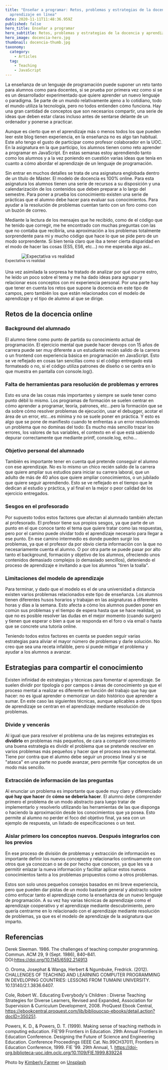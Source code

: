 ```yaml
---
title: "Enseñar a programar: Retos, problemas y estrategias de la docencia y
  aprendizaje en línea"
date: 2020-11-11T11:48:36.959Z
published: false
hero_title: Enseñar a programar
hero_subtitle: Retos, problemas y estrategias de la docencia y aprendizaje en línea
hero_image: docencia-hero.jpg
thumbnail: docencia-thumb.jpg
taxonomy:
  category:
    - Articles
  tag:
    - Teaching
    - JavaScript
---
```

La enseñanza de un lenguaje de programación puede suponer un reto tanto para alumnos como para docentes, si se prueba por primera vez como si se es un desarrollador experimentado que quiere aprender un nuevo lenguaje o paradigma. Se parte de un mundo relativamente ajeno a lo cotidiano, todo el mundo utiliza la tecnología, pero no todos entienden cómo funciona. Hay una gran cantidad de conceptos que son necesarios compartir, una serie de ideas que deben estar claras incluso antes de sentarse delante de un ordenador y ponerse a practicar.

Aunque es cierto que en el aprendizaje más o menos todos los que pueden leer este blog tienen experiencia, en la enseñanza no es algo tan habitual. Este año tengo el gusto de participar como profesor colaborador en la UOC. En la asignatura en la que participo, los alumnos tienen como reto aprender a programar en JavaScript. En estas semanas estoy aprendiendo tanto como los alumnos y a la vez poniendo en cuestión varias ideas que tenía en cuanto a cómo abordar el aprendizaje de un lenguaje de programación.

Sin entrar en muchos detalles se trata de una asignatura englobada dentro de un título de Máster. El modelo de docencia es 100% online. Para esta asignatura los alumnos tienen una serie de recursos a su disposición y una calendarización de los contenidos que deben preparar a lo largo del semestre. Para poner a prueba los conocimiento existen una serie de prácticas que el alumno debe hacer para evaluar sus conocimientos. Para ayudar a la resolución de problemas cuentan tanto con un foro como con un buzón de correo.

Mediante la lectura de los mensajes que he recibido, como de el código que he tenido que corregir, me he encontrado con muchas preguntas con las que no contaba que recibiría, una aproximación a los problemas totalmente sorprendente para mi y mucho código que hace lo que se pide pero de un modo sorprendente. Si bien tenía claro que iba a tener cierta disparidad en el modo de hacer las cosas (ES5, ES6, etc...) no me esperaba algo así...

<div style="margin: 0 auto; max-width: 400px;">

![Expectativa vs realidad](teaching-idea.jpg)

</div>

<div class="text-center" style="margin: -15px 0 20px;">
  <small>Expectativa vs realidad</small>
</div>

Una vez asimilada la sorpresa he tratado de analizar por qué ocurre estro, he leído un poco sobre el tema y me ha dado ideas para agrupar y relacionar esos conceptos con mi experiencia personal. Por una parte hay que tener en cuenta los retos que supone la docencia en este tipo de campos, pero también los que están relacionados con el modelo de aprendizaje y el tipo de alumno al que se dirige.

## Retos de la docencia online

### Background del alumnado

El alumno tiene como punto de partida su conocimiento actual de programación. El ejercicio mental que puede hacer devops con 15 años de carrera puede ser muy diferente a un estudiante recién salido de la carrera o un frontend con experiencia básica en programación en JavaScript. Esto se ve reflejado en cosas tan sencillas como si el código entregado está formateado o no, si el código utiliza patrones de diseño o se centra en lo que muestra en pantalla con console.log().

### Falta de herramientas para resolución de problemas y errores

Esto es una de las cosas más importantes y siempre se suele tener como punto débil lo mismo. Los programas de formación se suelen centrar en cómo aprender a programar, teoría, patrones, etc...pero la formación que se da sobre cómo resolver problemas de ejecución, usar el debugger, acotar el área de un error, etc...es mínima y no se suele poner en práctica. Y esto es algo que se pone de manifiesto cuando te enfrentas a un error resolviendo un problema que no dominas del todo: Es mucho más sencillo trazar los errores, los valores de tus variables, el contexto en el que está sabiendo depurar correctamente que mediante printf, console.log, echo...

### Objetivo personal del alumnado

También es importante tener en cuenta qué pretende conseguir el alumno con ese aprendizaje. No es lo mismo un chico recién salido de la carrera que quiere ampliar sus estudios para iniciar su carrera laboral, que un adulto de más de 40 años que quiere ampliar conocimientos, o un jubilado que quiere seguir aprendiendo. Esto se ve reflejado en el tiempo que le dedican al estudio y práctica, y al final en la mejor o peor calidad de los ejercicio entregados.

### Sesgos en el profesorado

Por supuesto todos estos factores que afectan al alumnado también afectan al profesorado. El profesor tiene sus propios sesgos, ya que parte de un punto en el que conoce tanto el tema que quiere tratar como las respuestas, pero por el camino puede olvidar todo el aprendizaje necesario para llegar a ese punto. En ese camino intermedio es donde pueden surgir los problemas, ya que el profesor da por obvio cierta información con la que no necesariamente cuenta el alumno. O por otra parte se puede pasar por alto tanto el background, formación y objetivo de los alumnos, ofreciendo unos contenidos demasiado complejos (o demasiado sencillos), deteniendo el proceso de aprendizaje e invitando a que los alumnos "tiren la toalla".

### Limitaciones del modelo de aprendizaje

Para terminar, y dado que el modelo es el de una universidad a distancia existen varios problemas relacionados este tipo de enseñanza. Los alumnos tienen diferentes husos horarios y trabajan en las asignaturas a diferentes horas y días a la semana. Esto afecta a cómo los alumnos pueden poner en común sus problemas y el tiempo de espera hasta que se hace realidad, ya que no es posible resolver las dudas en el mejor momento (cuando surgen) y tienen que esperar o bien a que se responda en el foro o vía email o hasta que se concrete una tutoría online.

Teniendo todos estos factores en cuenta se pueden seguir varias estrategias para aliviar el mayor número de problemas y darle solución. No creo que sea una receta infalible, pero sí puede mitigar el problema y ayudar a los alumnos a avanzar.

## Estrategias para compartir el conocimiento

Existen infinidad de estrategias y técnicas para fomentar el aprendizaje. Se suelen dividir por tipología o por campos o áreas de conocimiento ya que el proceso mental a realizar es diferente en función del trabajo que hay que hacer: no es igual aprender o memorizar un dato histórico que aprender a sumar. En este caso las siguientes técnicas, aunque aplicables a otros tipos de aprendizaje se centran en el aprendizaje mediante resolución de problemas.

### Divide y vencerás

Al igual que para resolver el problema una de las mejores estrategias es **dividirlo** en problemas más pequeños, de cara a compartir conocimiento una buena estrategia es dividir el problema que se pretende resolver en varios problemas más pequeños y hacer que el proceso sea incremental. Tiene por contra que el alumno debe seguir un proceso lineal y si se "atasca" en una parte no puede avanzar, pero permite fijar conceptos de un modo más sencillo.

### Extracción de información de las preguntas

Al enunciar un problema es importante que quede muy claro y diferenciado **qué hay que hacer** de **cómo se debería hacer**. El alumno debe comprender primero el problema de un modo abstracto para luego tratar de implementarlo y resolverlo utilizando las herramientas de las que disponga o haciendo la aproximación desde los conocimientos que ya posea. Esto permite al alumno no perder el foco del objetivo final, ya sea con un ejemplo de respuesta, un listado de especificaciones o un test.

### Aislar primero los conceptos nuevos. Después integrarlos con los previos

En ese proceso de división de problemas y extracción de información es importante definir los nuevos conceptos y relacionarlos continuamente con otros que ya conozcan o se de por hecho que conocen, ya que les va a permitir enlazar la nueva información y facilitar aplicar estos nuevos conocimientos tanto a los problemas propuestos como a otros problemas.

Estos son solo unos pequeños consejos basados en mi breve experiencia, pero que pueden dar pistas de un modo bastante general y abstracto sobre cómo enfocar tanto el aprendizaje como la enseñanza de un nuevo lenguaje de programación. A su vez hay varias técnicas de aprendizaje como el aprendizaje cooperativo y el aprendizaje mediante descubrimiento, pero quería centrarme en lo relacionado con el aprendizaje mediante resolución de problemas, ya que es el modelo de aprendizaje de la asignatura que imparto.

## Referencias

Derek Sleeman. 1986. The challenges of teaching computer programming. Commun. ACM 29, 9 (Sept. 1986), 840–841. DOI:<https://doi.org/10.1145/6592.214913>

O. Oroma, Josephat & Wanga, Herbert & Ngumbuke, Fredrick. (2012). CHALLENGES OF TEACHING AND LEARNING COMPUTER PROGRAMMING IN DEVELOPING COUNTRIES: LESSONS FROM TUMAINI UNIVERSITY. 10.13140/2.1.3836.6407.

Cole, Robert W.. Educating Everybody's Children : Diverse Teaching Strategies for Diverse Learners, Revised and Expanded, Association for Supervision & Curriculum Development, 2008. ProQuest Ebook Central, <https://ebookcentral.proquest.com/lib/bibliouocsp-ebooks/detail.action?docID=350251>.

Powers, K. D., & Powers, D. T. (1999). Making sense of teaching methods in computing education. FIE’99 Frontiers in Education. 29th Annual Frontiers in Education Conference. Designing the Future of Science and Engineering Education. Conference Proceedings (IEEE Cat. No.99CH37011, Frontiers in Education Conference, 1999. FIE ’99. 29th Annual, 1. <https://doi-org.biblioteca-uoc.idm.oclc.org/10.1109/FIE.1999.839224>

Photo by [Kimberly Farmer](https://unsplash.com/@kimberlyfarmer?utm_source=unsplash&utm_medium=referral&utm_content=creditCopyText) on [Unsplash](https://unsplash.com/s/photos/school?utm_source=unsplash&utm_medium=referral&utm_content=creditCopyText)

